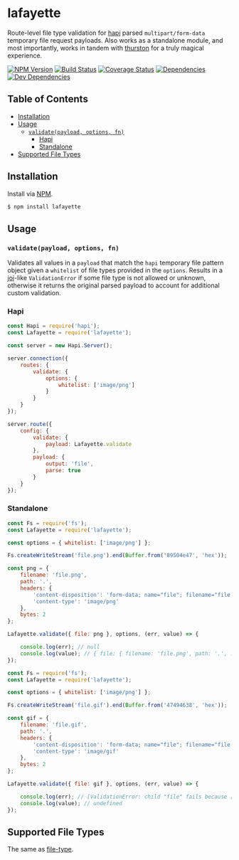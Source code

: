 # lafayette

Route-level file type validation for [hapi](https://github.com/hapijs/hapi) parsed `multipart/form-data` temporary file request payloads. Also works as a standalone module, and most importantly, works in tandem with [thurston](https://github.com/ruiquelhas/thurston) for a truly magical experience.

[![NPM Version][version-img]][version-url] [![Build Status][travis-img]][travis-url] [![Coverage Status][coveralls-img]][coveralls-url] [![Dependencies][david-img]][david-url] [![Dev Dependencies][david-dev-img]][david-dev-url]

## Table of Contents

- [Installation](#installation)
- [Usage](#usage)
  - [`validate(payload, options, fn)`](#validatepayload-options-fn)
    - [Hapi](#hapi)
    - [Standalone](#standalone)
- [Supported File Types](#supported-file-types)

## Installation

Install via [NPM](https://www.npmjs.org).

```sh
$ npm install lafayette
```

## Usage

### `validate(payload, options, fn)`

Validates all values in a `payload` that match the `hapi` temporary file pattern object given a `whitelist` of file types provided in the `options`. Results in a [joi](https://github.com/hapijs/joi)-like `ValidationError` if some file type is not allowed or unknown, otherwise it returns the original parsed payload to account for additional custom validation.

### Hapi

```javascript
const Hapi = require('hapi');
const Lafayette = require('lafayette');

const server = new Hapi.Server();

server.connection({
    routes: {
        validate: {
            options: {
                whitelist: ['image/png']
            }
        }
    }
});

server.route({
    config: {
        validate: {
            payload: Lafayette.validate
        },
        payload: {
            output: 'file',
            parse: true
        }
    }
});
```

### Standalone

```javascript
const Fs = require('fs');
const Lafayette = require('lafayette');

const options = { whitelist: ['image/png'] };

Fs.createWriteStream('file.png').end(Buffer.from('89504e47', 'hex'));

const png = {
    filename: 'file.png',
    path: '.',
    headers: {
        'content-disposition': 'form-data; name="file"; filename="file.png"',
        'content-type': 'image/png'
    },
    bytes: 2
};

Lafayette.validate({ file: png }, options, (err, value) => {

    console.log(err); // null
    console.log(value); // { file: { filename: 'file.png', path: '.', ... } }
});
```

```javascript
const Fs = require('fs');
const Lafayette = require('lafayette');

const options = { whitelist: ['image/png'] };

Fs.createWriteStream('file.gif').end(Buffer.from('47494638', 'hex'));

const gif = {
    filename: 'file.gif',
    path: '.',
    headers: {
        'content-disposition': 'form-data; name="file"; filename="file.gif"',
        'content-type': 'image/gif'
    },
    bytes: 2
};

Lafayette.validate({ file: gif }, options, (err, value) => {

    console.log(err); // [ValidationError: child "file" fails because ["file" type is not allowed]]
    console.log(value); // undefined
});
```

## Supported File Types

The same as [file-type](https://github.com/sindresorhus/file-type#supported-file-types).

[coveralls-img]: https://img.shields.io/coveralls/ruiquelhas/lafayette.svg?style=flat-square
[coveralls-url]: https://coveralls.io/github/ruiquelhas/lafayette
[david-img]: https://img.shields.io/david/ruiquelhas/lafayette.svg?style=flat-square
[david-url]: https://david-dm.org/ruiquelhas/lafayette
[david-dev-img]: https://img.shields.io/david/dev/ruiquelhas/lafayette.svg?style=flat-square
[david-dev-url]: https://david-dm.org/ruiquelhas/lafayette?type=dev
[version-img]: https://img.shields.io/npm/v/lafayette.svg?style=flat-square
[version-url]: https://www.npmjs.com/package/lafayette
[travis-img]: https://img.shields.io/travis/ruiquelhas/lafayette.svg?style=flat-square
[travis-url]: https://travis-ci.org/ruiquelhas/lafayette
